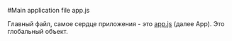 #Main application file app.js

Главный файл, самое сердце приложения - это [app.js](../../application/src/js/app.js) (далее App).
Это глобальный объект.
